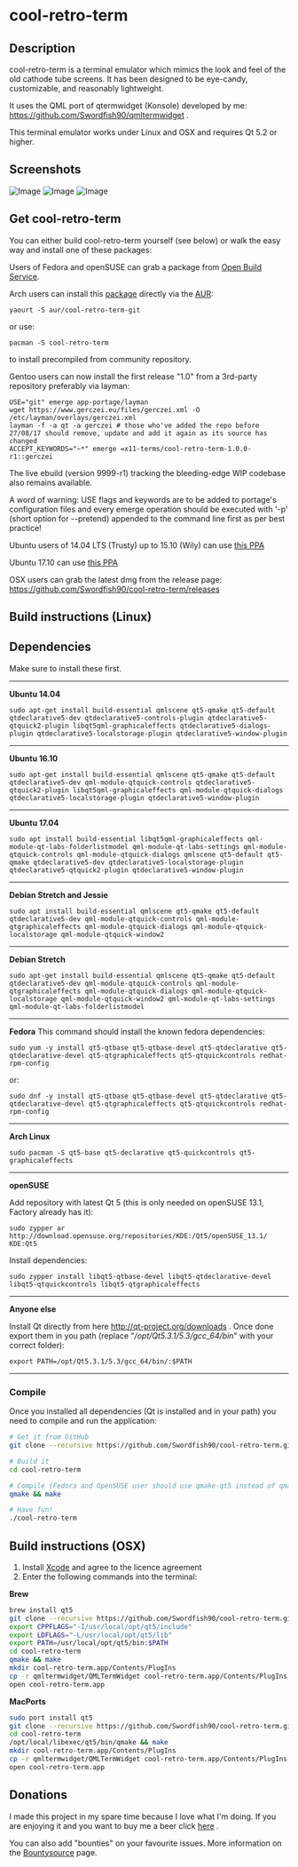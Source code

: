# cool-retro-term

## Description
cool-retro-term is a terminal emulator which mimics the look and feel of the old cathode tube screens.
It has been designed to be eye-candy, customizable, and reasonably lightweight.

It uses the QML port of qtermwidget (Konsole) developed by me: https://github.com/Swordfish90/qmltermwidget .

This terminal emulator works under Linux and OSX and requires Qt 5.2 or higher.

## Screenshots
![Image](<http://i.imgur.com/I6wq1cC.png>)
![Image](<http://i.imgur.com/12EqlpL.png>)
![Image](<http://i.imgur.com/Lx0acQz.jpg>)

## Get cool-retro-term
You can either build cool-retro-term yourself (see below) or walk the easy way and install one of these packages:

Users of Fedora and openSUSE can grab a package from [Open Build Service](http://software.opensuse.org/package/cool-retro-term).

Arch users can install this [package](https://aur.archlinux.org/packages/cool-retro-term-git/) directly via the [AUR](https://aur.archlinux.org):

    yaourt -S aur/cool-retro-term-git

or use:

    pacman -S cool-retro-term

to install precompiled from community repository.

Gentoo users can now install the first release "1.0" from a 3rd-party repository preferably via layman:

    USE="git" emerge app-portage/layman
    wget https://www.gerczei.eu/files/gerczei.xml -O /etc/layman/overlays/gerczei.xml
    layman -f -a qt -a gerczei # those who've added the repo before 27/08/17 should remove, update and add it again as its source has changed
    ACCEPT_KEYWORDS="~*" emerge =x11-terms/cool-retro-term-1.0.0-r1::gerczei

The live ebuild (version 9999-r1) tracking the bleeding-edge WIP codebase also remains available.

A word of warning: USE flags and keywords are to be added to portage's configuration files and every emerge operation should be executed with '-p' (short option for --pretend) appended to the command line first as per best practice!

Ubuntu users of 14.04 LTS (Trusty) up to 15.10 (Wily) can use [this PPA](https://launchpad.net/~bugs-launchpad-net-falkensweb)

Ubuntu 17.10 can use [this PPA](https://launchpad.net/%7Evantuz/+archive/ubuntu/cool-retro-term)

OSX users can grab the latest dmg from the release page: https://github.com/Swordfish90/cool-retro-term/releases

## Build instructions (Linux)

## Dependencies
Make sure to install these first.

---

**Ubuntu 14.04**

    sudo apt-get install build-essential qmlscene qt5-qmake qt5-default qtdeclarative5-dev qtdeclarative5-controls-plugin qtdeclarative5-qtquick2-plugin libqt5qml-graphicaleffects qtdeclarative5-dialogs-plugin qtdeclarative5-localstorage-plugin qtdeclarative5-window-plugin

---

**Ubuntu 16.10**

    sudo apt-get install build-essential qmlscene qt5-qmake qt5-default qtdeclarative5-dev qml-module-qtquick-controls qtdeclarative5-qtquick2-plugin libqt5qml-graphicaleffects qml-module-qtquick-dialogs qtdeclarative5-localstorage-plugin qtdeclarative5-window-plugin

---

**Ubuntu 17.04**

    sudo apt install build-essential libqt5qml-graphicaleffects qml-module-qt-labs-folderlistmodel qml-module-qt-labs-settings qml-module-qtquick-controls qml-module-qtquick-dialogs qmlscene qt5-default qt5-qmake qtdeclarative5-dev qtdeclarative5-localstorage-plugin qtdeclarative5-qtquick2-plugin qtdeclarative5-window-plugin

---

**Debian Stretch and Jessie**

    sudo apt install build-essential qmlscene qt5-qmake qt5-default qtdeclarative5-dev qml-module-qtquick-controls qml-module-qtgraphicaleffects qml-module-qtquick-dialogs qml-module-qtquick-localstorage qml-module-qtquick-window2

---

**Debian Stretch**

    sudo apt-get install build-essential qmlscene qt5-qmake qt5-default qtdeclarative5-dev qml-module-qtquick-controls qml-module-qtgraphicaleffects qml-module-qtquick-dialogs qml-module-qtquick-localstorage qml-module-qtquick-window2 qml-module-qt-labs-settings qml-module-qt-labs-folderlistmodel

---

**Fedora**
This command should install the known fedora dependencies:

    sudo yum -y install qt5-qtbase qt5-qtbase-devel qt5-qtdeclarative qt5-qtdeclarative-devel qt5-qtgraphicaleffects qt5-qtquickcontrols redhat-rpm-config

or:

    sudo dnf -y install qt5-qtbase qt5-qtbase-devel qt5-qtdeclarative qt5-qtdeclarative-devel qt5-qtgraphicaleffects qt5-qtquickcontrols redhat-rpm-config

---

**Arch Linux**

    sudo pacman -S qt5-base qt5-declarative qt5-quickcontrols qt5-graphicaleffects
    
---

**openSUSE**

Add repository with latest Qt 5 (this is only needed on openSUSE 13.1, Factory already has it):

    sudo zypper ar http://download.opensuse.org/repositories/KDE:/Qt5/openSUSE_13.1/ KDE:Qt5

Install dependencies:

    sudo zypper install libqt5-qtbase-devel libqt5-qtdeclarative-devel libqt5-qtquickcontrols libqt5-qtgraphicaleffects

---

**Anyone else**

Install Qt directly from here http://qt-project.org/downloads . Once done export them in you path (replace "_/opt/Qt5.3.1/5.3/gcc_64/bin_" with your correct folder):
    
    export PATH=/opt/Qt5.3.1/5.3/gcc_64/bin/:$PATH
---

### Compile
Once you installed all dependencies (Qt is installed and in your path) you need to compile and run the application: 

```bash
# Get it from GitHub
git clone --recursive https://github.com/Swordfish90/cool-retro-term.git

# Build it
cd cool-retro-term

# Compile (Fedora and OpenSUSE user should use qmake-qt5 instead of qmake)
qmake && make

# Have fun!
./cool-retro-term
```

## Build instructions (OSX)

1. Install [Xcode](https://developer.apple.com/xcode/) and agree to the licence agreement
2. Enter the following commands into the terminal:

**Brew**

```sh
brew install qt5
git clone --recursive https://github.com/Swordfish90/cool-retro-term.git
export CPPFLAGS="-I/usr/local/opt/qt5/include"
export LDFLAGS="-L/usr/local/opt/qt5/lib"
export PATH=/usr/local/opt/qt5/bin:$PATH
cd cool-retro-term
qmake && make
mkdir cool-retro-term.app/Contents/PlugIns
cp -r qmltermwidget/QMLTermWidget cool-retro-term.app/Contents/PlugIns
open cool-retro-term.app
```

**MacPorts**

```sh
sudo port install qt5
git clone --recursive https://github.com/Swordfish90/cool-retro-term.git
cd cool-retro-term
/opt/local/libexec/qt5/bin/qmake && make
mkdir cool-retro-term.app/Contents/PlugIns
cp -r qmltermwidget/QMLTermWidget cool-retro-term.app/Contents/PlugIns
open cool-retro-term.app
```

## Donations
I made this project in my spare time because I love what I'm doing. If you are enjoying it and you want to buy me a beer click [here](https://www.paypal.com/cgi-bin/webscr?cmd=_donations&business=flscogna%40gmail%2ecom&lc=IT&item_name=Filippo%20Scognamiglio&currency_code=EUR&bn=PP%2dDonationsBF%3abtn_donate_LG%2egif%3aNonHosted) .

You can also add "bounties" on your favourite issues. More information on the [Bountysource](https://www.bountysource.com/teams/crt/issues) page.
